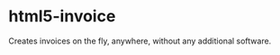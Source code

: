 html5-invoice
=============

Creates invoices on the fly, anywhere, without any additional software.
